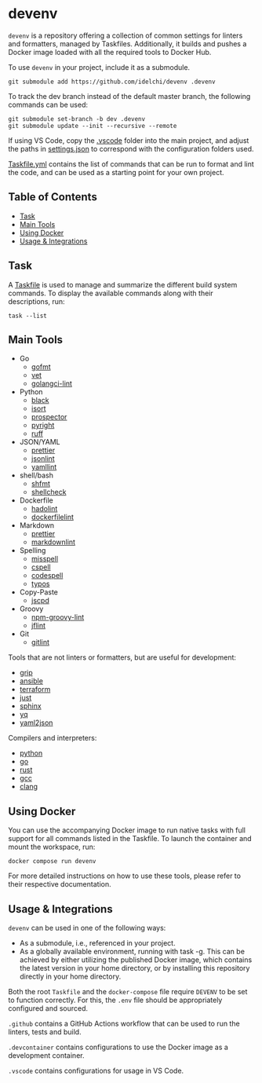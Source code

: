 # devenv

`devenv` is a repository offering a collection of common settings for linters and formatters, managed by Taskfiles.
Additionally, it builds and pushes a Docker image loaded with all the required tools to Docker Hub.

To use `devenv` in your project, include it as a submodule.

    git submodule add https://github.com/idelchi/devenv .devenv

To track the dev branch instead of the default master branch, the following commands can be used:

    git submodule set-branch -b dev .devenv
    git submodule update --init --recursive --remote

If using VS Code, copy the [.vscode](./.vscode) folder into the main project, and adjust the paths in
[settings.json](./.vscode/settings.json) to correspond with the configuration folders used.

[Taskfile.yml](./Taskfile.yml) contains the list of commands that can be run to format and lint the code,
and can be used as a starting point for your own project.

## Table of Contents

- [Task](#task)
- [Main Tools](#main-tools)
- [Using Docker](#using-docker)
- [Usage & Integrations](#usage--integrations)

## Task

A [Taskfile](./Taskfile.yml) is used to manage and summarize the different build system commands.
To display the available commands along with their descriptions, run:

    task --list

## Main Tools

- Go
  - [gofmt](https://pkg.go.dev/cmd/gofmt)
  - [vet](https://pkg.go.dev/cmd/vet)
  - [golangci-lint](https://github.com/golangci/golangci-lint)
- Python
  - [black](https://github.com/psf/black)
  - [isort](https://github.com/PyCQA/isort)
  - [prospector](https://github.com/PyCQA/prospector)
  - [pyright](https://github.com/microsoft/pyright)
  - [ruff](https://github.com/charliermarsh/ruff)
- JSON/YAML
  - [prettier](https://github.com/prettier/prettier)
  - [jsonlint](https://github.com/zaach/jsonlint)
  - [yamllint](https://github.com/adrienverge/yamllint)
- shell/bash
  - [shfmt](https://github.com/mvdan/sh)
  - [shellcheck](https://github.com/koalaman/shellcheck)
- Dockerfile
  - [hadolint](https://github.com/hadolint/hadolint)
  - [dockerfilelint](https://github.com/replicatedhq/dockerfilelint)
- Markdown
  - [prettier](https://github.com/prettier/prettier)
  - [markdownlint](https://github.com/DavidAnson/markdownlint)
- Spelling
  - [misspell](https://github.com/client9/misspell)
  - [cspell](https://github.com/streetsidesoftware/cspell)
  - [codespell](https://github.com/codespell-project/codespell)
  - [typos](https://github.com/crate-ci/typos)
- Copy-Paste
  - [jscpd](https://github.com/kucherenko/jscpd)
- Groovy
  - [npm-groovy-lint](https://github.com/nvuillam/npm-groovy-lint)
  - [jflint](https://github.com/miyajan/jflint)
- Git
  - [gitlint](https://jorisroovers.com/gitlint)

Tools that are not linters or formatters, but are useful for development:

- [grip](https://github.com/joeyespo/grip)
- [ansible](https://github.com/ansible/ansible)
- [terraform](https://github.com/hashicorp/terraform)
- [just](https://github.com/casey/just)
- [sphinx](https://www.sphinx-doc.org/)
- [yq](https://github.com/mikefarah/yq)
- [yaml2json](https://github.com/bronze1man/yaml2json)

Compilers and interpreters:

- [python](https://www.python.org/)
- [go](https://golang.org/)
- [rust](https://www.rust-lang.org/)
- [gcc](https://gcc.gnu.org/)
- [clang](https://clang.llvm.org/)

## Using Docker

You can use the accompanying Docker image to run native tasks with full support for all commands listed in the Taskfile.
To launch the container and mount the workspace, run:

    docker compose run devenv

For more detailed instructions on how to use these tools, please refer to their respective documentation.

## Usage & Integrations

`devenv` can be used in one of the following ways:

- As a submodule, i.e., referenced in your project.
- As a globally available environment, running with task -g.
  This can be achieved by either utilizing the published Docker image,
  which contains the latest version in your home directory,
  or by installing this repository directly in your home directory.

Both the root `Taskfile` and the `docker-compose` file require `DEVENV` to be set to function correctly.
For this, the `.env` file should be appropriately configured and sourced.

`.github` contains a GitHub Actions workflow that can be used to run the linters, tests and build.

`.devcontainer` contains configurations to use the Docker image as a development container.

`.vscode` contains configurations for usage in VS Code.
